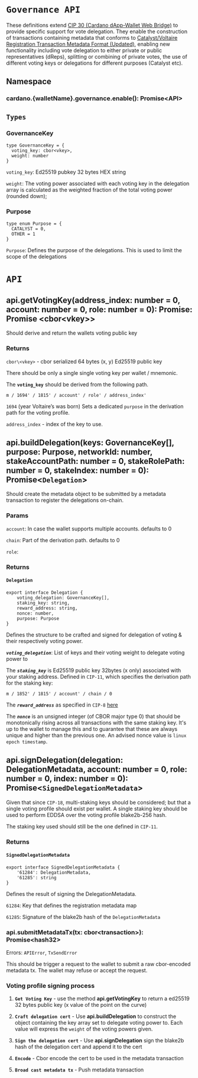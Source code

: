 # `Governance API`

These definitions extend [CIP 30 (Cardano dApp-Wallet Web Bridge)](https://cips.cardano.org/cips/cip30/) to provide specific support for vote delegation.
They enable the construction of transactions containing metadata that conforms to
[Catalyst/Voltaire Registration Transaction Metadata Format (Updated)](https://cips.cardano.org/cips/cip36/),
enabling new functionality including vote delegation to either private or public representatives (dReps),
splitting or combining of private votes,
the use of different voting keys or delegations
for different purposes (Catalyst etc).

## **Namespace**


### cardano.{walletName}.governance.enable(): Promise\<API>



## `Types`

### **GovernanceKey**

```
type GovernanceKey = {
  voting_key: cbor<vkey>,
  weight: number
}

```

`voting_key`: Ed25519 pubkey 32 bytes HEX string  

`weight`: The voting power associated with each voting key in the delegation array is calculated as the weighted fraction of the total voting power (rounded down);


### **Purpose**

```
type enum Purpose = {
  CATALYST = 0,
  OTHER = 1
}

```

`Purpose`: Defines the purpose of the delegations. This is used to limit the scope of the delegations 


# **`API`**

## **api.getVotingKey**(address_index: number = 0, account: number = 0, role: number = 0): Promise<Bip32PublicKey>: Promise \<**cbor\<vkey>**>

Should derive and return the wallets voting public key

### **Returns**
`cbor\<vkey>` - cbor serialized 64 bytes (x, y) Ed25519 public key  

There should be only a single single voting key per wallet / mnemonic. 

The **`voting_key`** should be derived from the following path. 

```
m / 1694' / 1815' / account' / role' / address_index'
```

`1694` (year Voltaire’s was born) Sets a dedicated `purpose` in the derivation path for the voting profile.  

`address_index` - index of the key to use. 


## **api.buildDelegation**(keys: GovernanceKey[], purpose: Purpose, networkId: number, stakeAccountPath: number = 0, stakeRolePath: number = 0, stakeIndex: number = 0): Promise\<**`Delegation`**>

Should create the metadata object to be submitted by a metadata transaction to register the delegations on-chain. 

### **Params**

`account`: In case the wallet supports multiple accounts. defaults to 0

`chain`: Part of the derivation path. defaults to 0

`role`: 

### **Returns**

#### **`Delegation`**

```
export interface Delegation {
    voting_delegation: GovernanceKey[],
    staking_key: string,
    reward_address: string,
    nonce: number,
    purpose: Purpose
}
```

Defines the structure to be crafted and signed for delegation of voting & their respectively voting power. 

***`voting_delegation`***: List of keys and their voting weight to delegate voting power to

The ***`staking_key`*** is Ed25519 public key 32bytes (x only) associated with your staking address. Defined in `CIP-11`, which specifies the derivation path for the staking key: 

```
m / 1852' / 1815' / account' / chain / 0
```

The ***`reward_address`*** as specified in `CIP-8` [here](https://cips.cardano.org/cips/cip8/#addressformats) 


The ***`nonce`*** is an unsigned integer (of CBOR major type 0) that should be monotonically rising across all transactions with the same staking key. It's up to the wallet to manage this and to guarantee that these are always unique and higher than the previous one. An advised nonce value is `linux epoch timestamp`.


## **api.signDelegation**(delegation: DelegationMetadata, account: number = 0, role: number = 0, index: number = 0): Promise\<**`SignedDelegationMetadata`**>

Given that since `CIP-18`, multi-staking keys should be considered; but that a single voting profile should exist per wallet. A single staking key should be used to perform EDDSA over the voting profile blake2b-256 hash.

The staking key used should still be the one defined in `CIP-11`. 

### **Returns**

#### **`SignedDelegationMetadata`**

```
export interface SignedDelegationMetadata {
    '61284': DelegationMetadata,
    '61285': string
}
```

Defines the result of signing the DelegationMetadata.

`61284`: Key that defines the registration metadata map

`61285`: Signature of the blake2b hash of the `DelegationMetadata`

### api.submitMetadataTx(tx: cbor\<transaction>): Promise\<hash32>

Errors: `APIError`, `TxSendError`

This should be trigger a request to the wallet to submit a raw cbor-encoded metadata tx. The wallet may refuse or accept the request. 

### Voting profile signing process

1. **`Get Voting Key`** - use the method **api.getVotingKey** to return a ed25519 32 bytes public key (x value of the point on the curve)

2. **`Craft delegation cert`** - Use **api.buildDelegation** to construct the object containing the key array set to delegate voting power to. Each value will express the `weight` of the voting powers given.

3. **`Sign the delegation cert`** - Use **api.signDelegation** sign the blake2b hash of the delegation cert and append it to the cert

4. **`Encode`** - Cbor encode the cert to be used in the metadata transaction

5. **`Broad cast metadata tx`** - Push metadata transaction